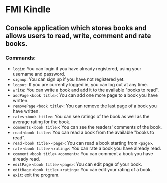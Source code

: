# FMI Kindle

## Console application which stores books and allows users to read, write, comment and rate books.

### Commands:

- `login`: You can login if you have already registered, using your username and password.
- `signup`: You can sign up if you have not registered yet.
- `logout`: If you are currently logged in, you can log out at any time.
- `write`: You can write a book and add it to the available "books to read".
- `addPage` `<book title>`:  You can add one more page to a book you have written.
- `removePage` `<book title>`: You can remove the last page of a book you have written.
- `rates` `<book title>`: You can see ratings of the book as well as the average rating for the book.
- `comments` `<book title>`: You can see the readers' comments of the book.
- `read` `<book title>`:  You can read a book from the available "books to read".
- `read` `<book title>` `<page>`: You can read a book starting from `<page>`.
- `rate` `<book title>` `<rating>`: You can rate a book you have already read.
- `comment` `<book title>` `<comment>`: You can comment a book you have already read.
- `editPage` `<book title>` `<page>`: You can edit page of your book.
- `editRage` `<book title>` `<rating>`: You can edit your rating of a book.
- `exit`: exit the program.
